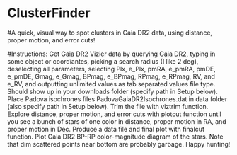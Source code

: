 # ClusterFinder

#A quick, visual way to spot clusters in Gaia DR2 data, using
distance, proper motion, and error cuts!

#Instructions: Get Gaia DR2 Vizier data by querying Gaia DR2, typing in some object or coordiantes, picking a search radius (I like 2 deg), deselecting all parameters, selecting Plx, e_Plx, pmRA, e_pmRA, pmDE, e_pmDE, Gmag, e_Gmag, BPmag, e_BPmag, RPmag, e_RPmag, RV, and e_RV, and outputting unlimited values as tab separated values file type. Should show up in your downloads folder (specify path in Setup below). Place Padova isochrones files PadovaGaiaDR2Isochrones.dat in data folder (also specify path in Setup below). Trim the file with viztrim function. Explore distance, proper motion, and error cuts with plotcut function until you see a bunch of stars of one color in distance, proper motion in RA, and proper motion in Dec. Produce a data file and final plot with finalcut function. Plot Gaia DR2 BP-RP color-magnitude diagram of the stars. Note that dim scattered points near bottom are probably garbage. Happy hunting!

